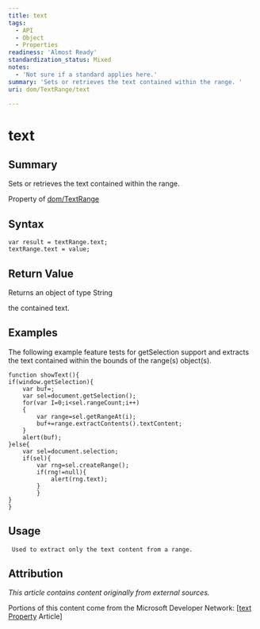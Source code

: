 ```yaml
---
title: text
tags:
  - API
  - Object
  - Properties
readiness: 'Almost Ready'
standardization_status: Mixed
notes:
  - 'Not sure if a standard applies here.'
summary: 'Sets or retrieves the text contained within the range. '
uri: dom/TextRange/text

---
```

# text

## Summary

Sets or retrieves the text contained within the range.

<span data-meta="applies_to" data-type="key">Property of <span data-type="value">[dom/TextRange](/dom/TextRange)</span></span>

## Syntax

``` {.js}
var result = textRange.text;
textRange.text = value;
```

## Return Value

<span data-meta="return" data-type="key">Returns an object of type <span data-type="value">String</span></span>

the contained text.

## Examples

The following example feature tests for getSelection support and extracts the text contained within the bounds of the range(s) object(s).

``` {.js}
function showText(){
if(window.getSelection){
    var buf=;
    var sel=document.getSelection();
    for(var I=0;i<sel.rangeCount;i++)
    {
        var range=sel.getRangeAt(i);
        buf+=range.extractContents().textContent;
    }
    alert(buf);
}else{
    var sel=document.selection;
    if(sel){
        var rng=sel.createRange();
        if(rng!=null){
            alert(rng.text);
        }
        }
}
}
```

## Usage

     Used to extract only the text content from a range.

## Attribution

*This article contains content originally from external sources.*

Portions of this content come from the Microsoft Developer Network: [[text Property](http://msdn.microsoft.com/en-us/library/ie/ms534676(v=vs.85).aspx) Article]

